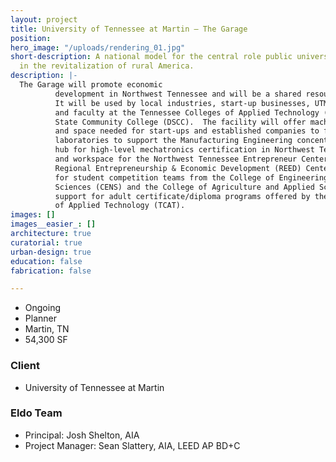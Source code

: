 ```yaml
---
layout: project
title: University of Tennessee at Martin – The Garage
position: 
hero_image: "/uploads/rendering_01.jpg"
short-description: A national model for the central role public universities play
  in the revitalization of rural America.
description: |-
  The Garage will promote economic
          development in Northwest Tennessee and will be a shared resource for the region.
          It will be used by local industries, start-up businesses, UTM academic departments,
          and faculty at the Tennessee Colleges of Applied Technology (TCAT) and Dyersburg
          State Community College (DSCC).  The facility will offer machine tools, equipment,
          and space needed for start-ups and established companies to fabricate prototypes;
          laboratories to support the Manufacturing Engineering concentration; a central
          hub for high-level mechatronics certification in Northwest Tennessee; office
          and workspace for the Northwest Tennessee Entrepreneur Center (NTEC) and the
          Regional Entrepreneurship & Economic Development (REED) Center; work space
          for student competition teams from the College of Engineering and Natural
          Sciences (CENS) and the College of Agriculture and Applied Sciences (CAAS);
          support for adult certificate/diploma programs offered by the Tennessee Colleges
          of Applied Technology (TCAT).
images: []
images__easier_: []
architecture: true
curatorial: true
urban-design: true
education: false
fabrication: false

---
```

* Ongoing
* Planner
* Martin, TN
* 54,300 SF

### Client

* University of Tennessee at Martin

### Eldo Team

* Principal: Josh Shelton, AIA
* Project Manager: Sean Slattery, AIA, LEED AP BD+C